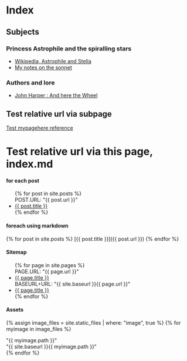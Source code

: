 # Index

## Subjects
### Princess Astrophile and the spiralling stars
* [Wikipedia, Astrophile and Stella](https://en.wikipedia.org/wiki/Astrophel_and_Stella)
* [My notes on the sonnet](./Astrophil-sonnet.md)

### Authors and lore
* [John Harper : And here the Wheel](./EDLore-author-JohnHarper.md)

## Test relative url via subpage
[Test mypagehere reference](mypagehere)

# Test relative url via this page, index.md
#### for each post
<ul>
  {% for post in site.posts %}
    <div>POST.URL: "{{ post.url }}"</div>
    <li>
      <a href="{{ post.url }}">{{ post.title }}</a>
    </li>
  {% endfor %}
</ul>

#### foreach using markdown
{% for post in site.posts %}
[{{ post.title }}]({{ post.url }})
{% endfor %}

#### Sitemap
<ul>
  {% for page in site.pages %}
    <div>PAGE.URL: "{{ page.url }}"</div>
    <li>
      <a href="{{ page.url }}">{{ page.title }}</a>
    </li>    
    <div>BASEURL+URL: "{{ site.baseurl }}{{ page.url }}"</div>
    <li>
      <a href="{{ site.baseurl }}{{ page.url }}">{{ page.title }}</a>
    </li>
  {% endfor %}
</ul>

#### Assets
{% assign image_files = site.static_files | where: "image", true %}
{% for myimage in image_files %}
<div>"{{ myimage.path }}"</div>
<div>"{{ site.baseurl }}{{ myimage.path }}"</div>
{% endfor %}